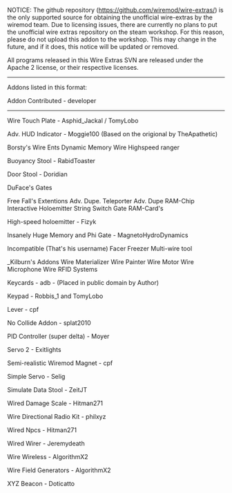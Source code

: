 NOTICE: The github repository (https://github.com/wiremod/wire-extras/) is the only supported source for obtaining the unofficial wire-extras by the wiremod team. Due to licensing issues, there are currently no plans to put the unofficial wire extras repository on the steam workshop. For this reason, please do not upload this addon to the workshop. This may change in the future, and if it does, this notice will be updated or removed.

All programs released in this Wire Extras SVN are released under the Apache 2 license, or their respective licenses.

-----------------

Addons listed in this format:

Addon Contributed - developer

-----------------

Wire Touch Plate - Asphid_Jackal / TomyLobo

Adv. HUD Indicator - Moggie100 (Based on the origional by TheApathetic)

Borsty's Wire Ents
	Dynamic Memory
	Wire Highspeed ranger

Buoyancy Stool - RabidToaster

Door Stool - Doridian

DuFace's Gates

Free Fall's Extentions
	Adv. Dupe. Teleporter
	Adv. Dupe RAM-Chip
	Interactive Holoemitter
	String Switch Gate
	RAM-Card's

High-speed holoemitter - Fizyk

Insanely Huge Memory and Phi Gate - MagnetoHydroDynamics

Incompatible (That's his username)
	Facer
	Freezer
	Multi-wire tool

_Kilburn's Addons
	Wire Materializer
	Wire Painter
	Wire Motor
	Wire Microphone
	Wire RFID Systems

Keycards - adb - (Placed in public domain by Author)

Keypad - Robbis_1 and TomyLobo

Lever - cpf

No Collide Addon - splat2010

PID Controller (super delta) - Moyer

Servo 2 - Exitlights

Semi-realistic Wiremod Magnet - cpf

Simple Servo - Selig

Simulate Data Stool - ZeitJT

Wired Damage Scale - Hitman271

Wire Directional Radio Kit - philxyz

Wired Npcs - Hitman271

Wired Wirer - Jeremydeath

Wire Wireless - AlgorithmX2

Wire Field Generators - AlgorithmX2

XYZ Beacon - Doticatto
